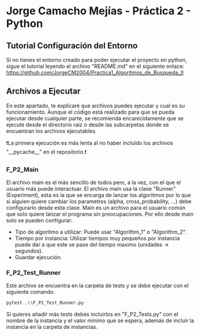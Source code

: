 # Jorge Camacho Mejías - Práctica 2 - Python

## Tutorial Configuración del Entorno

Si no tienes el entorno creado para poder ejecutar el proyecto en python, sigue el tutorial leyendo el archivo "README.md" en el siguiente enlace: <https://github.com/JorgeCM2004/Practica1_Algoritmos_de_Busqueda_II>

## Archivos a Ejecutar

En este apartado, te explicaré que archivos puedes ejecutar y cual es su funcionamiento.
Aunque el código está realizado para que se pueda ejecutar desde cualquier parte, se recomienda encarecidamente que se ejecute desde el directorio raiz o desde las subcarpetas donde se encuentran los archivos ejecutables.

❗La primera ejecución es más lenta al no haber incluido los archivos "\_\_pycache__" en el repositorio.❗

### F_P2_Main

El archivo main es el más sencillo de todos pero, a la vez, con el que el usuario más puede interactuar.
El archivo main usa la clase "Runner" (Experiment), esta es la que se encarga de lanzar los algoritmos por lo que si alguien quiere cambiar los parametros (alpha, cross_probability, ...) debe configurarlo desde esta clase. Main es un archivo para el usuario común que solo quiere lanzar el programa sin preocupaciones. Por ello desde main solo se pueden configurar:

- Tipo de algoritmo a utilizar: Puede usar "Algorithm_1" o "Algorithm_2".
- Tiempo por instancia: Utilizar tiempos muy pequeños por instancia puede dar a que este se pase del tiempo maximo (unidades -> segundos).
- Guardar ejecución.

### F_P2_Test_Runner

Este archivo se encuentra en la carpeta de tests y se debe ejecutar con el siguiente comando:

```bash
pytest .\\F_P2_Test_Runner.py
```

Si quieres añadir más tests debes incluirlos en "F_P2_Tests.py" con el nombre de la instancia y el valor mínimo que se espera, además de incluir la instancia en la carpeta de instancias.
